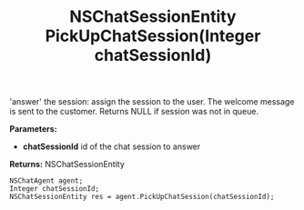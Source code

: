 ﻿---
uid: crmscript_ref_NSChatAgent_PickUpChatSession
title: NSChatSessionEntity PickUpChatSession(Integer chatSessionId)
intellisense: NSChatAgent.PickUpChatSession
keywords: NSChatAgent, PickUpChatSession
so.topic: reference
---

'answer' the session: assign the session to the user. The welcome message is sent to the customer. Returns NULL if session was not in queue.

**Parameters:**
 - **chatSessionId** id of the chat session to answer

**Returns:** NSChatSessionEntity

```crmscript
NSChatAgent agent;
Integer chatSessionId;
NSChatSessionEntity res = agent.PickUpChatSession(chatSessionId);
```

